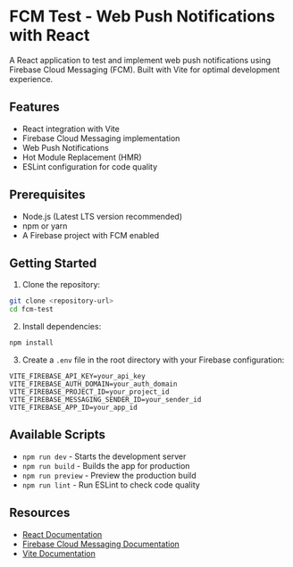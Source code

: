 # FCM Test - Web Push Notifications with React

A React application to test and implement web push notifications using Firebase Cloud Messaging (FCM). Built with Vite for optimal development experience.

## Features

- React integration with Vite
- Firebase Cloud Messaging implementation
- Web Push Notifications
- Hot Module Replacement (HMR)
- ESLint configuration for code quality

## Prerequisites

- Node.js (Latest LTS version recommended)
- npm or yarn
- A Firebase project with FCM enabled

## Getting Started

1. Clone the repository:
```sh
git clone <repository-url>
cd fcm-test
```

2. Install dependencies:
```sh
npm install
```

3. Create a `.env` file in the root directory with your Firebase configuration:
```env
VITE_FIREBASE_API_KEY=your_api_key
VITE_FIREBASE_AUTH_DOMAIN=your_auth_domain
VITE_FIREBASE_PROJECT_ID=your_project_id
VITE_FIREBASE_MESSAGING_SENDER_ID=your_sender_id
VITE_FIREBASE_APP_ID=your_app_id
```

## Available Scripts

- `npm run dev` - Starts the development server
- `npm run build` - Builds the app for production
- `npm run preview` - Preview the production build
- `npm run lint` - Run ESLint to check code quality

## Resources

- [React Documentation](https://react.dev)
- [Firebase Cloud Messaging Documentation](https://firebase.google.com/docs/cloud-messaging)
- [Vite Documentation](https://vitejs.dev)
